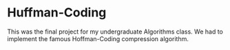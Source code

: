 Huffman-Coding
==============
This was the final project for my undergraduate Algorithms class. 
We had to implement the famous Hoffman-Coding compression algorithm. 
